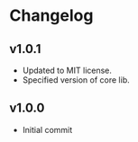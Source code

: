 # Changelog

## v1.0.1
- Updated to MIT license.
- Specified version of core lib.

## v1.0.0
- Initial commit